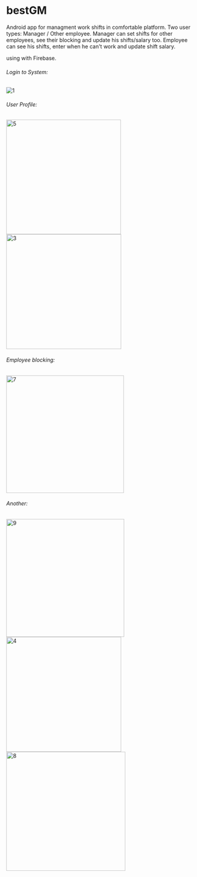 # bestGM
Android app for managment work shifts in comfortable platform.
Two user types: Manager / Other employee.
Manager can set shifts for other employees, see their blocking and update his shifts/salary too.
Employee can see his shifts, enter when he can't work and update shift salary.

using with Firebase.

###### Login to System: 
![1](https://user-images.githubusercontent.com/56959832/78148450-8caa0080-743d-11ea-91f3-6a8bed4e8416.JPG)

###### User Profile:
<img width="304" alt="5" src="https://user-images.githubusercontent.com/56959832/78148499-97649580-743d-11ea-82f4-dd6aabc1660a.png">
<img width="305" alt="3" src="https://user-images.githubusercontent.com/56959832/78148505-9895c280-743d-11ea-9f3d-21d212419f9a.png">

###### Employee blocking:
<img width="312" alt="7" src="https://user-images.githubusercontent.com/56959832/78148989-296c9e00-743e-11ea-9ce1-e14f5ac5be49.png">

###### Another:
<img width="313" alt="9" src="https://user-images.githubusercontent.com/56959832/78149014-2e315200-743e-11ea-9cb0-5ef3abc3e1d6.png">
<img width="305" alt="4" src="https://user-images.githubusercontent.com/56959832/78149019-2f627f00-743e-11ea-8731-b66a7d5c0376.png">
<img width="316" alt="8" src="https://user-images.githubusercontent.com/56959832/78149022-3093ac00-743e-11ea-8fb0-760a57dff896.png">


